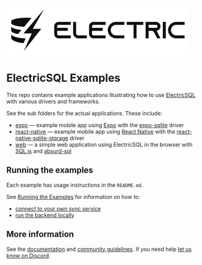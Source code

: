 <a href="https://electric-sql.com">
  <picture>
    <source media="(prefers-color-scheme: dark)"
        srcset="https://raw.githubusercontent.com/electric-sql/meta/main/identity/ElectricSQL-logo-light-trans.svg"
    />
    <source media="(prefers-color-scheme: light)"
        srcset="https://raw.githubusercontent.com/electric-sql/meta/main/identity/ElectricSQL-logo-black.svg"
    />
    <img alt="ElectricSQL logo"
        src="https://raw.githubusercontent.com/electric-sql/meta/main/identity/ElectricSQL-logo-black.svg"
    />
  </picture>
</a>

# ElectricSQL Examples

This repo contains example applications illustrating how to use [ElectricSQL](https://electric-sql.com) with various drivers and frameworks.

See the sub folders for the actual applications. These include:

- [expo](./expo) &mdash; example mobile app using [Expo](https://expo.dev) with the [expo-sqlite](https://docs.expo.dev/versions/latest/sdk/sqlite/) driver
- [react-native](./react-native) &mdash; example mobile app using [React Native](https://reactnative.dev) with the [react-native-sqlite-storage](https://www.npmjs.com/package/react-native-sqlite-storage) driver
- [web](./web) &mdash; a simple web application using ElectricSQL in the browser with [SQL.js](https://sql.js.org) and [absurd-sql](https://github.com/jlongster/absurd-sql)

## Running the examples

Each example has usage instructions in the `README.md`.

See [Running the Examples](https://electric-sql.com/docs/overview/examples) for information on how to:

- [connect to your own sync service](https://electric-sql.com/docs/overview/examples#option-2--connect-to-your-own-sync-service)
- [run the backend locally](https://electric-sql.com/docs/overview/examples#option-3--run-the-backend-locally)

## More information

See the [documentation](https://electric-sql.com/docs) and [community guidelines](https://github.com/electric-sql/meta). If you need help [let us know on Discord](https://discord.gg/B7kHGwDcbj).
